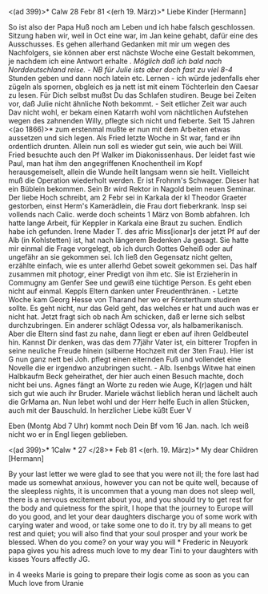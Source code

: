 <(ad 399)>* Calw 28 Febr 81
 <(erh 19. März)>*
Liebe Kinder [Hermann]

So ist also der Papa Huß noch am Leben und ich habe falsch geschlossen. Sitzung haben wir, weil in Oct eine war, im Jan keine gehabt, dafür eine des Ausschusses. Es gehen allerhand Gedanken mit mir um wegen des Nachfolgers, sie können aber erst nächste Woche eine Gestalt bekommen, je nachdem ich eine Antwort erhalte <Es kam ein Nein von Roggenbrod>*. Möglich daß ich bald nach Norddeutschland reise. - NB für Julie ists aber doch fast zu viel 8-4 <Uhr>* Stunden geben und dann noch latein etc. Lernen - ich würde jedenfalls eher zügeln als spornen, obgleich es ja nett ist mit einem Töchterlein den Caesar zu lesen. Für Dich selbst mußst Du das Schlafen studiren. Beuge bei Zeiten vor, daß Julie nicht ähnliche Noth bekommt. - Seit etlicher Zeit war auch Dav nicht wohl, er bekam einen Katarrh wohl vom nächtlichen Aufstehen wegen des zahnenden Willy, pflegte sich nicht und fieberte. Seit 15 Jahren <(ao 1866)>* zum erstenmal mußte er nun mit dem Arbeiten etwas aussetzen und sich legen. Als Fried letzte Woche in St war, fand er ihn ordentlich drunten. Allein nun soll es wieder gut sein, wie auch bei Will. Fried besuchte auch den Pf Walker im Diakonissenhaus. Der leidet fast wie Paul, man hat ihm den angegriffenen Knochentheil im Kopf herausgemeiselt, allein die Wunde heilt langsam wenn sie heilt. Vielleicht muß die Operation wiederholt werden. Er ist Frohnm's Schwager. Dieser hat ein Büblein bekommen. Sein Br wird Rektor in Nagold beim neuen Seminar. Der liebe Hoch schreibt, am 2 Febr sei in Karkala der kl Theodor Graeter gestorben, einst Herm's Kamerädlein, die Frau dort fieberkrank. Insp sei vollends nach Calic. werde doch scheints 1 März von Bomb abfahren. 
Ich hatte lange Arbeit, für Keppler in Karkala eine Braut zu suchen. Endlich habe ich gefunden. Irene Mader T. des afric Miss[ionar]s der jetzt Pf auf der Alb (in Kohlstetten) ist, hat nach längerem Bedenken Ja gesagt. Sie hatte mir einmal die Frage vorgelegt, ob ich durch Gottes Geheiß oder auf ungefähr an sie gekommen sei. Ich ließ den Gegensatz nicht gelten, erzählte einfach, wie es unter allerhd Gebet soweit gekommen sei. Das half zusammen mit photogr, einer Predigt von ihm etc. Sie ist Erzieherin in Commugny am Genfer See und gewiß eine tüchtige Person. Es geht eben nicht auf einmal. Keppls Eltern danken unter Freudenthränen. - Letzte Woche kam Georg Hesse von Tharand her wo er Försterthum studiren sollte. Es geht nicht, nur das Geld geht, das welches er hat und auch was er nicht hat. Jetzt fragt sich ob nach Am schicken, daß er lerne sich selbst durchzubringen. Ein anderer schlägt Odessa vor, als halbamerikanisch. Aber die Eltern sind fast zu nahe, dann liegt er eben auf ihren Geldbeutel hin. Kannst Dir denken, was das dem 77jähr Vater ist, ein bitterer Tropfen in seine neuliche Freude hinein (silberne Hochzeit mit der 3ten Frau). Hier ist G nun ganz nett bei Joh. pflegt einen eiternden Fuß und vollendet eine Novelle die er irgendwo anzubringen sucht. - Alb. Isenbgs Witwe hat einen Halbkaufm Beck geheirathet, der hier auch einen Besuch machte, doch nicht bei uns. Agnes fängt an Worte zu reden wie Auge, K(r)agen und hält sich gut wie auch ihr Bruder. Mariele wächst lieblich heran und lächelt auch die GrMama an. Nun lebet wohl und der Herr helfe Euch in allen Stücken, auch mit der Bauschuld. 
In herzlicher Liebe küßt
 Euer V

Eben (Montg Abd 7 Uhr) kommt noch Dein Bf vom 16 Jan. nach. Ich weiß nicht wo er in Engl liegen geblieben.



<(ad 399)>* 1Calw <Sonntag>* 27 </28>* Feb 81
 <(erh. 19. März)>*
My dear Children [Hermann]

By your last letter we were glad to see that you were not ill; the fore last had made us somewhat anxious, however you can not be quite well, because of the sleepless nights, it is uncommen that a young man does not sleep well, there is a nervous excitement about you, and you should try to get rest for the body and quietness for the spirit, I hope that the journey to Europe will do you good, and let your dear daughters discharge you of some work with carying water and wood, or take some one to do it. try by all means to get rest and quiet; you will also find that your soul prosper and your work be blessed. When do you come? on your way you will <see>* Frederic in Neuyork papa gives you his adress much love to my dear Tini to your daughters with kisses
 Yours affectly JG.

in 4 weeks Marie is going to prepare their logis come as soon as you can Much love from Uranie
